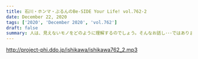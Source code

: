 ```yaml
---
title: 石川・ホンマ・ぶるんのBe-SIDE Your Life! vol.762-2
date: December 22, 2020
tags: ['2020', 'December 2020', 'vol.762']
draft: false
summary: 人は、見えないモノをどのように理解するのでしょう。そんなお話し･･･ではあります。若干。
---
```


http://project-phi.ddo.jp/ishikawa/ishikawa762_2.mp3
